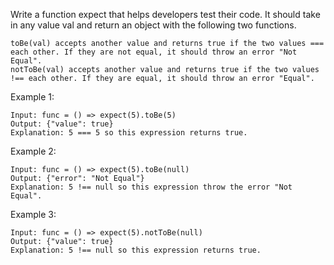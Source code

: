 Write a function expect that helps developers test their code. It should take in any value val and return an object with the following two functions.

    toBe(val) accepts another value and returns true if the two values === each other. If they are not equal, it should throw an error "Not Equal".
    notToBe(val) accepts another value and returns true if the two values !== each other. If they are equal, it should throw an error "Equal".

Example 1:

    Input: func = () => expect(5).toBe(5)
    Output: {"value": true}
    Explanation: 5 === 5 so this expression returns true.

Example 2:

    Input: func = () => expect(5).toBe(null)
    Output: {"error": "Not Equal"}
    Explanation: 5 !== null so this expression throw the error "Not Equal".

Example 3:

    Input: func = () => expect(5).notToBe(null)
    Output: {"value": true}
    Explanation: 5 !== null so this expression returns true.
